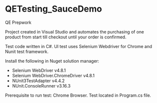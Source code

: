 # QETesting_SauceDemo
QE Prepwork

Project created in Visual Studio and automates the purchasing of one product from start till checkout until your order is confirmed.

Test code written in C#.
UI test uses Selenium Webdriver for Chrome and Nunit test framework.

Install the following in Nuget solution manager:
* Selenium WebDriver v4.8.1
* Selenium WebDriver.ChromeDriver v4.8.1
* NUnit3TestAdapter v4.4.2
* NUnit.ConsoleRunner v3.16.3


Prerequisite to run test: Chrome Browser.
Test located in Program.cs file.
